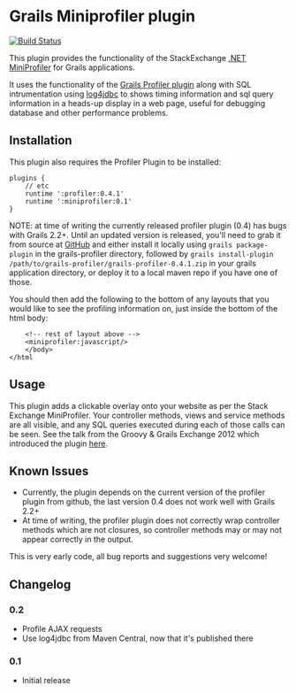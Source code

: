 Grails Miniprofiler plugin
==========================

[![Build Status](https://travis-ci.org/tomdcc/grails-miniprofiler.png)][1]

This plugin provides the functionality of the StackExchange [.NET MiniProfiler][2] for Grails applications.

It uses the functionality of the [Grails Profiler plugin][3] along with SQL intrumentation using [log4jdbc][4] to shows timing information and sql query information in a heads-up display in a web page, useful for debugging database and other performance problems.

Installation
------------

This plugin also requires the Profiler Plugin to be installed:

    plugins {
        // etc
        runtime ':profiler:0.4.1'
        runtime ':miniprofiler:0.1'
    }

NOTE: at time of writing the currently released profiler plugin (0.4) has bugs with Grails 2.2+. Until an updated version is released, you'll need to grab it from source at [GitHub][6] and either install it locally using `grails package-plugin` in the grails-profiler directory, followed by `grails install-plugin /path/to/grails-profiler/grails-profiler-0.4.1.zip` in your grails application directory, or deploy it to a local maven repo if you have one of those.

You should then add the following to the bottom of any layouts that you would like to see the profiling information on, just inside the bottom of the html body:

        <!-- rest of layout above -->
        <miniprofiler:javascript/>
        </body>
    </html

Usage
-----

This plugin adds a clickable overlay onto your website as per the Stack Exchange MiniProfiler. Your controller methods, views and service methods are all visible, and any SQL queries executed during each of those calls can be seen.
See the talk from the Groovy & Grails Exchange 2012 which introduced the plugin [here][5].


Known Issues
------------
 - Currently, the plugin depends on the current version of the profiler plugin from github, the last version 0.4 does not work well with Grails 2.2+
 - At time of writing, the profiler plugin does not correctly wrap controller methods which are not closures, so controller methods may or may not appear correctly in the output.

This is very early code, all bug reports and suggestions very welcome!

Changelog
---------

### 0.2 ###
 - Profile AJAX requests
 - Use log4jdbc from Maven Central, now that it's published there

### 0.1 ###
 - Initial release

[1]:https://travis-ci.org/tomdcc/grails-miniprofiler
[2]:http://miniprofiler.com/
[3]:http://grails.org/plugin/profiler
[4]:https://code.google.com/p/log4jdbc/
[5]:http://skillsmatter.com/podcast/groovy-grails/debugging-grails-database-performance/te-6299
[6]:https://github.com/pledbrook/grails-profiler
